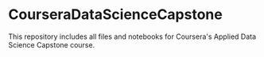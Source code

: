 # CourseraDataScienceCapstone
This repository includes all files and notebooks for Coursera's Applied Data Science Capstone course. 
